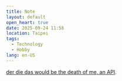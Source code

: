 ```yaml
---
title: Note
layout: default
open_heart: true
date: 2025-09-24 11:58
location: Taipei
tags: 
  - Technology
  - Hobby
lang: en-US
---
```


[der die das would be the death of me, an API](https://claude.ai/public/artifacts/15a1ede0-3e35-4489-9331-fb580748b4a2?fullscreen=true).
